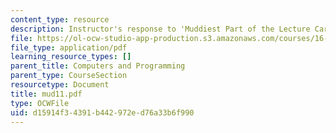 ```yaml
---
content_type: resource
description: Instructor's response to 'Muddiest Part of the Lecture Cards'.
file: https://ol-ocw-studio-app-production.s3.amazonaws.com/courses/16-01-unified-engineering-i-ii-iii-iv-fall-2005-spring-2006/d15914f34391b442972ed76a33b6f990_mud11.pdf
file_type: application/pdf
learning_resource_types: []
parent_title: Computers and Programming
parent_type: CourseSection
resourcetype: Document
title: mud11.pdf
type: OCWFile
uid: d15914f3-4391-b442-972e-d76a33b6f990
---
```

